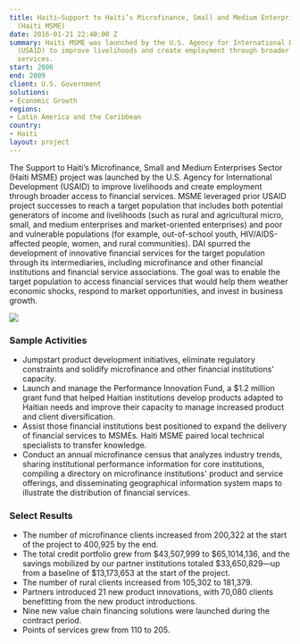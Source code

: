 ```yaml
---
title: Haiti—Support to Haiti’s Microfinance, Small and Medium Enterprises Sector
  (Haiti MSME)
date: 2016-01-21 22:40:00 Z
summary: Haiti MSME was launched by the U.S. Agency for International Development
  (USAID) to improve livelihoods and create employment through broader access to financial
  services.
start: 2006
end: 2009
client: U.S. Government
solutions:
- Economic Growth
regions:
- Latin America and the Caribbean
country:
- Haiti
layout: project
---
```


The Support to Haiti’s Microfinance, Small and Medium Enterprises Sector (Haiti MSME) project was launched by the U.S. Agency for International Development (USAID) to improve livelihoods and create employment through broader access to financial services. MSME leveraged prior USAID project successes to reach a target population that includes both potential generators of income and livelihoods (such as rural and agricultural micro, small, and medium enterprises and market-oriented enterprises) and poor and vulnerable populations (for example, out-of-school youth, HIV/AIDS-affected people, women, and rural communities). DAI spurred the development of innovative financial services for the target population through its intermediaries, including microfinance and other financial institutions and financial service associations. The goal was to enable the target population to access financial services that would help them weather economic shocks, respond to market opportunities, and invest in business growth.

![][1]

### Sample Activities

* Jumpstart product development initiatives, eliminate regulatory constraints and solidify microfinance and other financial institutions' capacity.
* Launch and manage the Performance Innovation Fund, a $1.2 million grant fund that helped Haitian institutions develop products adapted to Haitian needs and improve their capacity to manage increased product and client diversification.
* Assist those financial institutions best positioned to expand the delivery of financial services to MSMEs. Haiti MSME paired local technical specialists to transfer knowledge.
* Conduct an annual microfinance census that analyzes industry trends, sharing institutional performance information for core institutions, compiling a directory on microfinance institutions' product and service offerings, and disseminating geographical information system maps to illustrate the distribution of financial services.

### Select Results

* The number of microfinance clients increased from 200,322 at the start of the project to 400,925 by the end.
* The total credit portfolio grew from $43,507,999 to $65,1014,136, and the savings mobilized by our partner institutions totaled $33,650,829—up from a baseline of $13,173,653 at the start of the project.
* The number of rural clients increased from 105,302 to 181,379.
* Partners introduced 21 new product innovations, with 70,080 clients benefitting from the new product introductions.
* Nine new value chain financing solutions were launched during the contract period.
* Points of services grew from 110 to 205.

[1]: https://assetify-dai.com/projects/HaitiMSME.jpg
